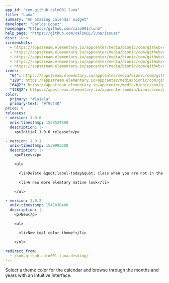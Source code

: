 ```yaml
---
app_id: "com.github.calo001.luna"
title: "Luna"
summary: "An amazing calendar widget"
developer: "Carlos Lopez"
homepage: "https://github.com/calo001/luna"
help_page: "https://github.com/calo001/luna/issues"
dist: juno
screenshots:
  - https://appstream.elementary.io/appcenter/media/bionic/com/github/calo001.luna/4EDA4930A916DBA100CB7F3D2A88367A/screenshots/image-1_orig.png
  - https://appstream.elementary.io/appcenter/media/bionic/com/github/calo001.luna/4EDA4930A916DBA100CB7F3D2A88367A/screenshots/image-2_orig.png
  - https://appstream.elementary.io/appcenter/media/bionic/com/github/calo001.luna/4EDA4930A916DBA100CB7F3D2A88367A/screenshots/image-3_orig.png
  - https://appstream.elementary.io/appcenter/media/bionic/com/github/calo001.luna/4EDA4930A916DBA100CB7F3D2A88367A/screenshots/image-4_orig.png
  - https://appstream.elementary.io/appcenter/media/bionic/com/github/calo001.luna/4EDA4930A916DBA100CB7F3D2A88367A/screenshots/image-5_orig.png
icons:
  "64": https://appstream.elementary.io/appcenter/media/bionic/com/github/calo001.luna/4EDA4930A916DBA100CB7F3D2A88367A/icons/64x64/com.github.calo001.luna_com.github.calo001.luna.png
  "128": https://appstream.elementary.io/appcenter/media/bionic/com/github/calo001.luna/4EDA4930A916DBA100CB7F3D2A88367A/icons/128x128/com.github.calo001.luna_com.github.calo001.luna.png
  "64@2": https://appstream.elementary.io/appcenter/media/bionic/com/github/calo001.luna/4EDA4930A916DBA100CB7F3D2A88367A/icons/64x64@2/com.github.calo001.luna_com.github.calo001.luna.png
  "128@2": https://appstream.elementary.io/appcenter/media/bionic/com/github/calo001.luna/4EDA4930A916DBA100CB7F3D2A88367A/icons/128x128@2/com.github.calo001.luna_com.github.calo001.luna.png
color:
  primary: "#1a1a1a"
  primary-text: "#f9c440"
price: 0
releases:
- version: 1.0.0
  unix-timestamp: 1538524800
  description: |-
    <p>Initial 1.0.0 release!</p>

- version: 1.0.1
  unix-timestamp: 1539993600
  description: |-
    <p>Fixes</p>

    <ul>

      <li>Delete &quot;label-today&quot; class when you are not in the current date</li>

      <li>A new more elemtary native look</li>

    </ul>

- version: 1.0.2
  unix-timestamp: 1541030400
  description: |-
    <p>New</p>

    <ul>

      <li>New teal color theme!</li>

    </ul>

redirect_from:
  - /com.github.calo001.luna.desktop/
---
```

<p>Select a theme color for the calendar and browse through the months and years with an intuitive interface.</p>
